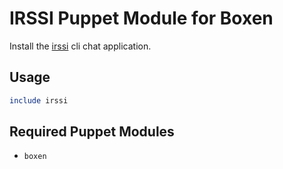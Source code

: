 # IRSSI Puppet Module for Boxen

Install the [irssi](http://irssi.org) cli chat application.

## Usage

```ruby
include irssi
```

## Required Puppet Modules

 - `boxen`
 
